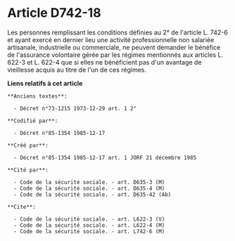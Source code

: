 # Article D742-18

Les personnes remplissant les conditions définies au 2° de l'article L. 742-6 et ayant exercé en dernier lieu une activité
professionnelle non salariée artisanale, industrielle ou commerciale, ne peuvent demander le bénéfice de l'assurance
volontaire gérée par les régimes mentionnés aux articles L. 622-3 et L. 622-4 que si elles ne bénéficient pas d'un avantage
de vieillesse acquis au titre de l'un de ces régimes.

**Liens relatifs à cet article**

	**Anciens textes**:

	  - Décret n°73-1215 1973-12-29 art. 1 2°

	**Codifié par**:

	  - Décret n°85-1354 1985-12-17

	**Créé par**:

	  - Décret n°85-1354 1985-12-17 art. 1 JORF 21 décembre 1985

	**Cité par**:

	  - Code de la sécurité sociale. - art. D635-3 (M)
	  - Code de la sécurité sociale. - art. D635-4 (M)
	  - Code de la sécurité sociale. - art. D635-42 (Ab)

	**Cite**:

	  - Code de la sécurité sociale. - art. L622-3 (V)
	  - Code de la sécurité sociale. - art. L622-4 (M)
	  - Code de la sécurité sociale. - art. L742-6 (M)
